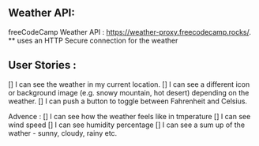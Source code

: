 ## Weather API:
 freeCodeCamp Weather API : https://weather-proxy.freecodecamp.rocks/.
  ** uses an HTTP Secure connection for the weather 

## User Stories : 
[] I can see the weather in my current location.
[] I can see a different icon or background image (e.g. snowy mountain, hot desert) depending on the weather.
[] I can push a button to toggle between Fahrenheit and Celsius.

 
 Advence :
 [] I can see how the weather feels like in tmperature
 [] I can see wind speed
 [] I can see humidity percentage
 [] I can see a sum up of the wather - sunny, cloudy, rainy etc. 